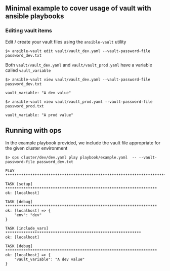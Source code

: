 ## Minimal example to cover usage of vault with ansible playbooks

### Editing vault items

Edit / create your vault files using the `ansible-vault` utility

```
$> ansible-vault edit vault/vault_dev.yaml --vault-password-file password_dev.txt
```

Both `vault/vault_dev.yaml` and `vault/vault_prod.yaml` have a variable called `vault_variable`

```
$> ansible-vault view vault/vault_dev.yaml --vault-password-file password_dev.txt

vault_variable: "A dev value"

$> ansible-vault view vault/vault_prod.yaml --vault-password-file password_prod.txt

vault_variable: "A prod value"
```


## Running with ops

In the example playbook provided, we include the vault file appropriate for the given cluster environment

```
$> ops cluster/dev/dev.yaml play playbook/example.yaml  -- --vault-password-file password_dev.txt

PLAY ***************************************************************************

TASK [setup] *******************************************************************
ok: [localhost]

TASK [debug] *******************************************************************
ok: [localhost] => {
    "env": "dev"
}

TASK [include_vars] ************************************************************
ok: [localhost]

TASK [debug] *******************************************************************
ok: [localhost] => {
    "vault_variable": "A dev value"
}


```